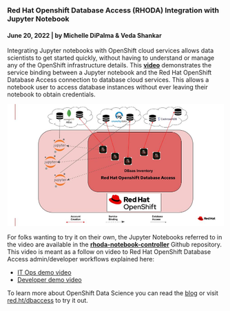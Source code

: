 ### Red Hat Openshift Database Access (RHODA) Integration with Jupyter Notebook


#### June 20, 2022 | by Michelle DiPalma & Veda Shankar

Integrating Jupyter notebooks with OpenShift cloud services allows data scientists to get started quickly, without having to understand or manage any of the OpenShift infrastructure details. This **[video](https://youtu.be/VRcSZBqw3zc)** demonstrates the service binding between a Jupyter notebook and the Red Hat OpenShift Database Access connection to database cloud services. This allows a notebook user to access database instances without ever leaving their notebook to obtain credentials. 


![architecture](images/RHODA_Jupyter.jpg "High-Level Architecture")


For folks wanting to try it on their own, the Jupyter Notebooks referred to in the video are available in the **[rhoda-notebook-controller](https://github.com/RHODA-lab/rhoda-notebook-controller/tree/main/Notebooks)** Github repository. This video is meant as a follow on video to Red Hat OpenShift Database Access admin/developer workflows explained here:



* [IT Ops demo video](http://red.ht/dbaccess_ops_demo)
* [Developer demo video](http://red.ht/dbaccess_dev_demo)

To learn more about OpenShift Data Science you can read the [blog](https://cloud.redhat.com/blog/simplifying-managed-database-access-on-openshift?hs_preview=DvRSqHRp-67568073994) or visit [red.ht/dbaccess](http://red.ht/dbaccess) to try it out.

